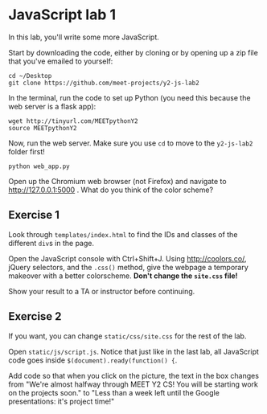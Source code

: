 # JavaScript lab 1

In this lab, you'll write some more JavaScript.

Start by downloading the code, either by cloning or by opening
up a zip file that you've emailed to yourself:

```
cd ~/Desktop
git clone https://github.com/meet-projects/y2-js-lab2
```

In the terminal, run the code to set up Python (you need this because the web server
is a flask app):

```
wget http://tinyurl.com/MEETpythonY2
source MEETpythonY2
```

Now, run the web server. Make sure you use `cd` to move to the
`y2-js-lab2` folder first!

```
python web_app.py
```

Open up the Chromium web browser (not Firefox) and navigate to
http://127.0.0.1:5000 . What do you think of the color scheme?

## Exercise 1

Look through `templates/index.html` to find the IDs and classes of the
different `div`s in the page.

Open the JavaScript console with Ctrl+Shift+J. Using http://coolors.co/,
jQuery selectors, and the `.css()` method, give the webpage a temporary
makeover with a better colorscheme. **Don't change the `site.css` file!**

Show your result to a TA or instructor before continuing.

## Exercise 2

If you want, you can change `static/css/site.css` for the rest of the lab.

Open `static/js/script.js`. Notice that just like in the last lab, all
JavaScript code goes inside `$(document).ready(function() {`.

Add code so that when you click on the picture, the text in the box changes
from "We're almost halfway through MEET Y2 CS! You will be starting work on 
the projects soon." to "Less than a week left until the Google presentations:
it's project time!"

